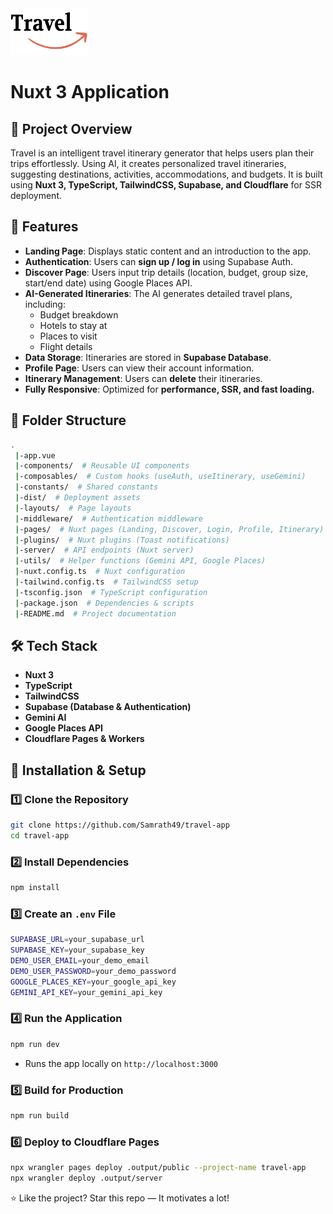 <div>
<span><img width="125" height="75" src="./public/icons/logo.svg" alt="logo"></span>
</div>

# Nuxt 3 Application 

## 📌 Project Overview
Travel is an intelligent travel itinerary generator that helps users plan their trips effortlessly. Using AI, it creates personalized travel itineraries, suggesting destinations, activities, accommodations, and budgets. It is built using **Nuxt 3, TypeScript, TailwindCSS, Supabase, and Cloudflare** for SSR deployment.

## 🚀 Features
- **Landing Page**: Displays static content and an introduction to the app.
- **Authentication**: Users can **sign up / log in** using Supabase Auth.
- **Discover Page**: Users input trip details (location, budget, group size, start/end date) using Google Places API.
- **AI-Generated Itineraries**: The AI generates detailed travel plans, including:
  - Budget breakdown
  - Hotels to stay at
  - Places to visit
  - Flight details
- **Data Storage**: Itineraries are stored in **Supabase Database**.
- **Profile Page**: Users can view their account information.
- **Itinerary Management**: Users can **delete** their itineraries.
- **Fully Responsive**: Optimized for **performance, SSR, and fast loading.**

## 📁 Folder Structure
```bash
.
 |-app.vue
 |-components/  # Reusable UI components
 |-composables/  # Custom hooks (useAuth, useItinerary, useGemini)
 |-constants/  # Shared constants
 |-dist/  # Deployment assets
 |-layouts/  # Page layouts
 |-middleware/  # Authentication middleware
 |-pages/  # Nuxt pages (Landing, Discover, Login, Profile, Itinerary)
 |-plugins/  # Nuxt plugins (Toast notifications)
 |-server/  # API endpoints (Nuxt server)
 |-utils/  # Helper functions (Gemini API, Google Places)
 |-nuxt.config.ts  # Nuxt configuration
 |-tailwind.config.ts  # TailwindCSS setup
 |-tsconfig.json  # TypeScript configuration
 |-package.json  # Dependencies & scripts
 |-README.md  # Project documentation
```

## 🛠️ Tech Stack
- **Nuxt 3**
- **TypeScript**
- **TailwindCSS**
- **Supabase (Database & Authentication)**
- **Gemini AI**
- **Google Places API**
- **Cloudflare Pages & Workers**

## 🔧 Installation & Setup
### 1️⃣ Clone the Repository
```sh
git clone https://github.com/Samrath49/travel-app
cd travel-app
```

### 2️⃣ Install Dependencies
```sh
npm install
```

### 3️⃣ Create an `.env` File
```sh
SUPABASE_URL=your_supabase_url
SUPABASE_KEY=your_supabase_key
DEMO_USER_EMAIL=your_demo_email
DEMO_USER_PASSWORD=your_demo_password
GOOGLE_PLACES_KEY=your_google_api_key
GEMINI_API_KEY=your_gemini_api_key
```

### 4️⃣ Run the Application
```sh
npm run dev
```
- Runs the app locally on `http://localhost:3000`

### 5️⃣ Build for Production
```sh
npm run build
```

### 6️⃣ Deploy to Cloudflare Pages
```sh
npx wrangler pages deploy .output/public --project-name travel-app
npx wrangler deploy .output/server
```

:star: Like the project? Star this repo — It motivates a lot!
